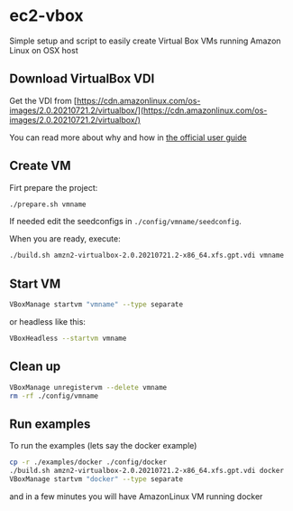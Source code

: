 # ec2-vbox

Simple setup and script to easily create Virtual Box VMs running Amazon Linux on OSX host


## Download VirtualBox VDI

Get the VDI from [https://cdn.amazonlinux.com/os-images/2.0.20210721.2/virtualbox/](https://cdn.amazonlinux.com/os-images/2.0.20210721.2/virtualbox/)

You can read more about why and how in [the official user guide](https://docs.aws.amazon.com/AWSEC2/latest/UserGuide/amazon-linux-2-virtual-machine.html)

## Create VM

Firt prepare the project:

```sh
./prepare.sh vmname
```

If needed edit the seedconfigs in `./config/vmname/seedconfig`.

When you are ready, execute:

```sh
./build.sh amzn2-virtualbox-2.0.20210721.2-x86_64.xfs.gpt.vdi vmname
```

## Start VM


```sh
VBoxManage startvm "vmname" --type separate
```

or headless like this:

```sh
VBoxHeadless --startvm vmname
```


## Clean up

```sh
VBoxManage unregistervm --delete vmname
rm -rf ./config/vmname
```


## Run examples

To run the examples (lets say the docker example)

```sh
cp -r ./examples/docker ./config/docker
./build.sh amzn2-virtualbox-2.0.20210721.2-x86_64.xfs.gpt.vdi docker
VBoxManage startvm "docker" --type separate
```

and in a few minutes you will have AmazonLinux VM running docker
